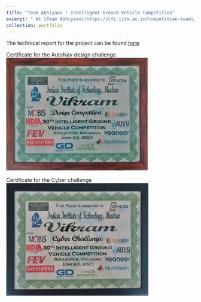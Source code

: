 ```yaml
---
title: "Team Abhiyaan : Intelligent Ground Vehicle Competition"
excerpt: " At [Team Abhiyaan](https://cfi.iitm.ac.in/competition-teams/team-abhiyaan) I worked on building "Vikram", a vision-based autonomous mobile robot. With Vikram, we competed in the AutoNav and Cyber challenge at the 30th Annual Intelligent Ground Vehicle Competition ([IGVC](http://www.igvc.org/index.htm)) in the USA. I contributed to this project by developing and testing path planners and motion controllers for the robot, further I developed a simulation to rigorously test the robot's features. Our hard work resulted in **winning 1st place in both the AutoNav Design and Cyber challenges**. The technical report for the project can be found [here](https://numinouslozenge.github.io/files/t1_vikram_technical_report.pdf) <br/><img src='/images/abhiyaan/igvc_combine.png' height='300'>"
collection: portfolio
---
```


The technical report for the project can be found [here](https://numinouslozenge.github.io/files/t1_vikram_technical_report.pdf)

Certificate for the AutoNav design challenge
<br/><img src='/images/abhiyaan/design_award.png' height='300'>

Certificate for the Cyber challenge
<br/><img src='/images/abhiyaan/cyber_award.png' height='300'>
